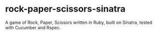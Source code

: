 rock-paper-scissors-sinatra
===========================

A game of Rock, Paper, Scissors written in Ruby, built on Sinatra, tested with Cucumber and Rspec.
